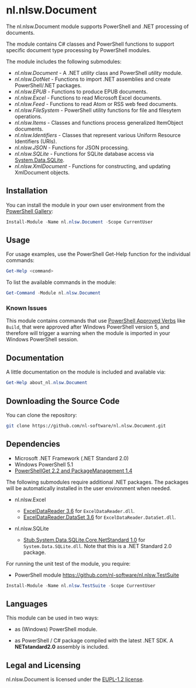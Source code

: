 # nl.nlsw.Document

The nl.nlsw.Document module supports PowerShell and .NET processing of documents.

The module contains C# classes and PowerShell functions to support specific document
type processing by PowerShell modules.

The module includes the following submodules:

- *nl.nlsw.Document* - A .NET *utility* class and PowerShell *utility* module.
- *nl.nlsw.DotNet* - Functions to import .NET assemblies and create PowerShell/.NET packages.
- *nl.nlsw.EPUB* - Functions to produce EPUB documents.
- *nl.nlsw.Excel* - Functions to read Microsoft Excel documents.
- *nl.nlsw.Feed* - Functions to read Atom or RSS web feed documents.
- *nl.nlsw.FileSystem* - PowerShell utility functions for file and filesytem operations.
- *nl.nlsw.Items* - Classes and functions process generalized ItemObject documents.
- *nl.nlsw.Identifiers* - Classes that represent various Uniform Resource Identifiers (URIs).
- *nl.nlsw.JSON* - Functions for JSON processing.
- *nl.nlsw.SQLite* - Functions for SQLite database access via [System.Data.SQLite].
- *nl.nlsw.XmlDocument* - Functions for constructing, and updating XmlDocument objects.

## Installation

You can install the module in your own user environment from the [PowerShell Gallery](https://www.powershellgallery.com/packages/nl.nlsw.Document/):

```powershell
Install-Module -Name nl.nlsw.Document -Scope CurrentUser
```

## Usage

For usage examples, use the PowerShell Get-Help function for the individual commands:

```powershell
Get-Help <command>
```

To list the available commands in the module:

```powershell
Get-Command -Module nl.nlsw.Document
```

### Known Issues

This module contains commands that use [PowerShell Approved Verbs] like `Build`, that were approved
after Windows PowerShell version 5, and therefore will trigger a warning when the module is
imported in your Windows PowerShell session.

## Documentation

A little documentation on the module is included and available via:

```powershell
Get-Help about_nl.nlsw.Document
```

## Downloading the Source Code

You can clone the repository:

```sh
git clone https://github.com/nl-software/nl.nlsw.Document.git
```

## Dependencies

- Microsoft .NET Framework (.NET Standard 2.0)
- Windows PowerShell 5.1
- [PowerShellGet 2.2 and PackageManagement 1.4]

The following submodules require additional .NET packages. The packages will be
automatically installed in the user environment when needed.
- nl.nlsw.Excel
  - [ExcelDataReader 3.6] for `ExcelDataReader.dll`.
  - [ExcelDataReader.DataSet 3.6] for `ExcelDataReader.DataSet.dll`.

- nl.nlsw.SQLite
  - [Stub.System.Data.SQLite.Core.NetStandard 1.0] for `System.Data.SQLite.dll`.
    Note that this is a .NET Standard 2.0 package.

For running the unit test of the module, you require:

- PowerShell module https://github.com/nl-software/nl.nlsw.TestSuite

```powershell
Install-Module -Name nl.nlsw.TestSuite -Scope CurrentUser
```

## Languages

This module can be used in two ways:

- as (Windows) PowerShell module.

- as PowerShell / C# package compiled with the latest .NET SDK.
  A **NETstandard2.0** assembly is included.

## Legal and Licensing

nl.nlsw.Document is licensed under the [EUPL-1.2 license][].

[EUPL-1.2 license]: https://joinup.ec.europa.eu/collection/eupl/eupl-text-eupl-12
[ExcelDataReader 3.6]: https://www.nuget.org/packages/ExcelDataReader
[ExcelDataReader.DataSet 3.6]: https://www.nuget.org/packages/ExcelDataReader.DataSet
[PowerShell Approved Verbs]: https://learn.microsoft.com/en-us/powershell/scripting/developer/cmdlet/approved-verbs-for-windows-powershell-commands
[PowerShellGet 2.2 and PackageManagement 1.4]: https://learn.microsoft.com/en-us/powershell/gallery/powershellget/update-powershell-51
[System.Data.SQLite]: https://system.data.sqlite.org/
[Stub.System.Data.SQLite.Core.NetStandard 1.0]: https://www.nuget.org/packages/Stub.System.Data.SQLite.Core.NetStandard
